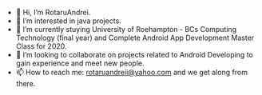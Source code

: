 - 👋 Hi, I’m RotaruAndrei.
- 👀 I’m interested in java projects.
- 🌱 I’m currently stuying University of Roehampton - BCs Computing Technology (final year) and Complete Android App Development Master Class for 2020.
- 💞️ I’m looking to collaborate on projects related to Android Developing to gain experience and meet new people.
- 📫 How to reach me: rotaruandreii@yahoo.com and we get along from there.

<!---
RotaruAndrei/RotaruAndrei is a ✨ special ✨ repository because its `README.md` (this file) appears on your GitHub profile.
You can click the Preview link to take a look at your changes.
--->
